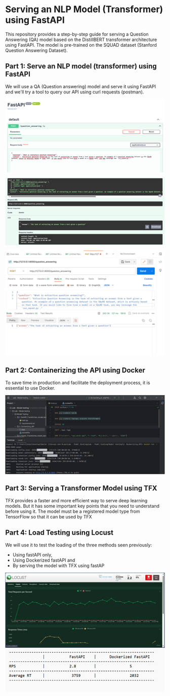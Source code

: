 # Serving an NLP Model (Transformer) using FastAPI

This repository provides a step-by-step guide for serving a Question Answering (QA) model based on the DistillBERT transformer architecture using FastAPI.
The model is pre-trained on the SQUAD dataset (Stanford Question Answering Dataset).



## Part 1:  Serve an NLP model (transformer) using FastAPI 

We will use a QA (Question answering) model and serve it using FastAPI and we'll try a tool to query our API using curl requests (postman).

![Lab - Model testing](Lab%20-%20Model%20testing/Screens/FastAPI_QA.png)

![Lab - Model testing](Lab%20-%20Model%20testing/Screens/FastAPI_QA_Response.png)

![Lab - Model testing](Lab%20-%20Model%20testing/Screens/FastAPI_QA_postman.png)


## Part 2: Containerizing the API using Docker
To save time in production and facilitate the deployment process, it is essential to use Docker.

![Lab - Model testing](Lab%20-%20Model%20testing/Screens/FastAPI_Docker.png)

## Part 3: Serving a Transformer Model using TFX
TFX provides a faster and more efficient way to serve deep learning models. But it has some 
important key points that you need to understand before using it. The model must be a 
registered model type from TensorFlow so that it can be used by TFX

## Part 4: Load Testing using Locust
We will use it to test the loading of the three methods seen previously:
- Using fastAPI only, 
- Using Dockerized fastAPI and 
- By serving the model with TFX using fastAP

![Lab - Model testing](Lab%20-%20Model%20testing/Screens/locust_fastapi_QA.png)
![Lab - Model testing](Lab%20-%20Model%20testing/Screens/results_locust.png)
